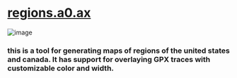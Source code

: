 # [regions.a0.ax](https://regions.a0.ax)

![image](https://github.com/user-attachments/assets/f8a1330e-3b69-4708-92d4-be8ceabd8119)

### this is a tool for generating maps of regions of the united states and canada. It has support for overlaying GPX traces with customizable color and width.